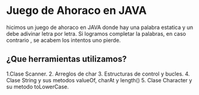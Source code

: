 # Juego de Ahoraco en JAVA
hicimos un juego de ahoraco en JAVA donde hay una palabra estatica y un debe adivinar letra por letra. Si logramos completar la palabras, en caso contrario , se acabem los intentos uno pierde.

## ¿Que herramientas utilizamos?
1.Clase Scanner.
2. Arreglos de char
3. Estructuras de control y bucles.
4. Clase String y sus metodos valueOf, charAt y length()
5. Clase Character y su metodo toLowerCase.